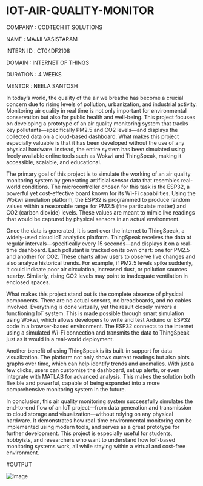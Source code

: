 # IOT-AIR-QUALITY-MONITOR

COMPANY : CODTECH IT SOLUTIONS

NAME : MAJJI VASISTARAM

INTERN ID : CT04DF2108

DOMAIN : INTERNET OF THINGS

DURATION : 4 WEEKS

MENTOR : NEELA SANTOSH

In today’s world, the quality of the air we breathe has become a crucial concern due to rising levels of pollution, urbanization, and industrial activity. Monitoring air quality in real time is not only important for environmental conservation but also for public health and well-being. This project focuses on developing a prototype of an air quality monitoring system that tracks key pollutants—specifically PM2.5 and CO2 levels—and displays the collected data on a cloud-based dashboard. What makes this project especially valuable is that it has been developed without the use of any physical hardware. Instead, the entire system has been simulated using freely available online tools such as Wokwi and ThingSpeak, making it accessible, scalable, and educational.

The primary goal of this project is to simulate the working of an air quality monitoring system by generating artificial sensor data that resembles real-world conditions. The microcontroller chosen for this task is the ESP32, a powerful yet cost-effective board known for its Wi-Fi capabilities. Using the Wokwi simulation platform, the ESP32 is programmed to produce random values within a reasonable range for PM2.5 (fine particulate matter) and CO2 (carbon dioxide) levels. These values are meant to mimic live readings that would be captured by physical sensors in an actual environment.

Once the data is generated, it is sent over the internet to ThingSpeak, a widely-used cloud IoT analytics platform. ThingSpeak receives the data at regular intervals—specifically every 15 seconds—and displays it on a real-time dashboard. Each pollutant is tracked on its own chart: one for PM2.5 and another for CO2. These charts allow users to observe live changes and also analyze historical trends. For example, if PM2.5 levels spike suddenly, it could indicate poor air circulation, increased dust, or pollution sources nearby. Similarly, rising CO2 levels may point to inadequate ventilation in enclosed spaces.

What makes this project stand out is the complete absence of physical components. There are no actual sensors, no breadboards, and no cables involved. Everything is done virtually, yet the result closely mirrors a functioning IoT system. This is made possible through smart simulation using Wokwi, which allows developers to write and test Arduino or ESP32 code in a browser-based environment. The ESP32 connects to the internet using a simulated Wi-Fi connection and transmits the data to ThingSpeak just as it would in a real-world deployment.

Another benefit of using ThingSpeak is its built-in support for data visualization. The platform not only shows current readings but also plots graphs over time, which can help identify trends and anomalies. With just a few clicks, users can customize the dashboard, set up alerts, or even integrate with MATLAB for advanced analysis. This makes the solution both flexible and powerful, capable of being expanded into a more comprehensive monitoring system in the future.

In conclusion, this air quality monitoring system successfully simulates the end-to-end flow of an IoT project—from data generation and transmission to cloud storage and visualization—without relying on any physical hardware. It demonstrates how real-time environmental monitoring can be implemented using modern tools, and serves as a great prototype for further development. This project is especially useful for students, hobbyists, and researchers who want to understand how IoT-based monitoring systems work, all while staying within a virtual and cost-free environment.

#OUTPUT

![Image](https://github.com/user-attachments/assets/7cd0e7ad-e55d-47b5-8d9f-2f241cae2e61)
